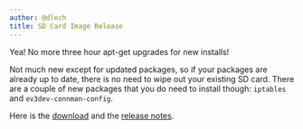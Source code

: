 ```yaml
---
author: @dlech
title: SD Card Image Release
---
```


Yea! No more three hour apt-get upgrades for new installs!

Not much new except for updated packages, so if your packages are already up
to date, there is no need to wipe out your existing SD card. There are a couple
of new packages that you do need to install though: `iptables` and `ev3dev-connman-config`.

Here is the [download] and the [release notes].

[download]: https://github.com/ev3dev/ev3dev/releases/tag/ev3dev-jessie-2015-02-24
[release notes]: https://github.com/ev3dev/ev3dev/blob/master/release-notes/ev3dev-jessie-2015-02-24.img-release-notes.md